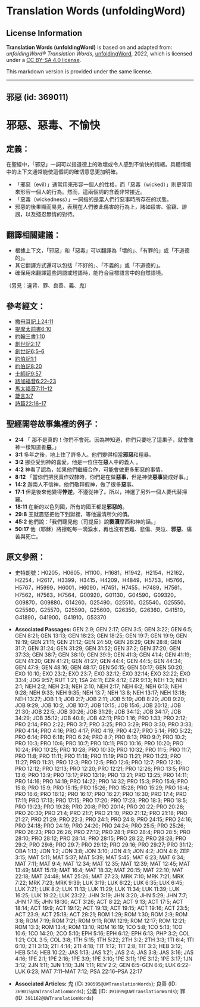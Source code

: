 # Translation Words (unfoldingWord)

## License Information

**Translation Words (unfoldingWord)** is based on and adapted from: _unfoldingWord® Translation Words_, [unfoldingWord](https://unfoldingword.org/utw), 2022, which is licensed under a [CC BY-SA 4.0 license](https://creativecommons.org/licenses/by-sa/4.0/legalcode.en).

This markdown version is provided under the same license.



--------------------------------

## 邪惡 (id: 369011)

邪惡、惡毒、不愉快
=========

定義：
---

在聖經中，「邪惡」一詞可以指道德上的敗壞或令人感到不愉快的情緒。具體情境中的上下文通常能使這個詞的確切意思更加明確。

* 「邪惡（evil）」通常用來形容一個人的性格，而「惡毒（wicked）」則更常用來形容一個人的行為。然而，這兩個詞的含義非常接近。
* 「惡毒（wickedness）」一詞指的是當人們行惡事時所存在的狀態。
* 邪惡的後果顯而易見，表現在人們彼此傷害的行為上，諸如殺害、偷竊、誹謗，以及殘忍無情的對待。

翻譯相關建議：
-------

* 根據上下文，「邪惡」和「惡毒」可以翻譯為「壞的」、「有罪的」或「不道德的」。
* 其它翻譯方式還可以包括「不好的」、「不義的」或「不道德的」。
* 確保用來翻譯這些詞語或短語時，能符合目標語言中的自然語境。

（另見：違背、罪、良善、義、鬼）

參考經文：
-----

* [撒母耳記上24:11](https://ref.ly/1Sam24:11)
* [提摩太前書6:10](https://ref.ly/1Tim6:10)
* [約翰三書1:10](https://ref.ly/3John1:10)
* [創世記2:17](https://ref.ly/Gen2:17)
* [創世記6:5–6](https://ref.ly/Gen6:5-Gen6:6)
* [約伯記1:1](https://ref.ly/Job1:1)
* [約伯記8:20](https://ref.ly/Job8:20)
* [士師記9:57](https://ref.ly/Judg9:57)
* [路加福音6:22–23](https://ref.ly/Luke6:22-Luke6:23)
* [馬太福音7:11–12](https://ref.ly/Matt7:11-Matt7:12)
* [箴言3:7](https://ref.ly/Prov3:7)
* [詩篇22:16–17](https://ref.ly/Ps22:16-Ps22:17)

聖經開卷故事集裡的例子：
------------

* **2:4** 「 那不是真的！你們不會死。因為神知道，你們只要吃了這果子，就會像神一樣知道善**惡**。」
* **3:1** 多年之後，地上住了許多人。他們變得相當**邪惡**和粗暴。
* **3:2** 挪亞受到神的喜愛，他是一位住在**惡**人中的義人 。
* **4:2** 神看了認為，如果他們繼續合作，可能會做更多邪惡的事情。
* **8:12** 「當你們把我賣作奴隸時，你們是在做**惡事**，但是神使**惡事**變成好事。」
* **14:2** 迦南人不信神，他們敬拜假神，做了很多**惡**事。
* **17:1** 但是後來他變得**悖逆**，不遵從神了。所以，神選了另外一個人要代替掃羅。
* **18:11** 在新的以色列國，所有的國王都是**邪惡的**。
* **29:8** 王就震怒把他下到獄裡，等他還清所欠的債。
* **45:2** 他們說：「我們聽見他〔司提反〕說**褻瀆**摩西和神的話。」
* **50:17** 他（耶穌）將擦乾每一滴淚水，再也沒有苦難、悲傷、哭泣、**邪惡**、痛苦與死亡。

原文參照：
-----

* 史特朗號：H0205，H0605，H1100，H1681，H1942，H2154，H2162，H2254，H2617，H3399，H3415，H4209，H4849，H5753，H5766，H5767，H5999，H6001，H6090，H7451，H7455，H7489，H7561，H7562，H7563，H7564，G00920，G01130，G04590，G09320，G09870，G09880，G14260，G25490，G25510，G25540，G25550，G25560，G25570，G25590，G25600，G26350，G26360，G41510，G41890，G41900，G41910，G53370

* **Associated Passages:** GEN 2:9; GEN 2:17; GEN 3:5; GEN 3:22; GEN 6:5; GEN 8:21; GEN 13:13; GEN 18:23; GEN 18:25; GEN 19:7; GEN 19:9; GEN 19:19; GEN 21:11; GEN 21:12; GEN 24:50; GEN 26:29; GEN 28:8; GEN 31:7; GEN 31:24; GEN 31:29; GEN 31:52; GEN 37:2; GEN 37:20; GEN 37:33; GEN 38:7; GEN 38:10; GEN 39:9; GEN 41:3; GEN 41:4; GEN 41:19; GEN 41:20; GEN 41:21; GEN 41:27; GEN 44:4; GEN 44:5; GEN 44:34; GEN 47:9; GEN 48:16; GEN 48:17; GEN 50:15; GEN 50:17; GEN 50:20; EXO 10:10; EXO 23:2; EXO 23:7; EXO 32:12; EXO 32:14; EXO 32:22; EXO 33:4; JDG 9:57; RUT 1:21; 1SA 24:11; EZR 4:12; EZR 9:13; NEH 1:3; NEH 2:1; NEH 2:2; NEH 2:3; NEH 2:10; NEH 2:17; NEH 6:2; NEH 6:13; NEH 9:28; NEH 9:33; NEH 9:35; NEH 13:7; NEH 13:8; NEH 13:17; NEH 13:18; NEH 13:27; JOB 1:1; JOB 2:7; JOB 2:11; JOB 5:19; JOB 8:20; JOB 9:20; JOB 9:29; JOB 10:2; JOB 10:7; JOB 10:15; JOB 15:6; JOB 20:12; JOB 21:30; JOB 22:5; JOB 30:26; JOB 31:29; JOB 34:12; JOB 34:17; JOB 34:29; JOB 35:12; JOB 40:8; JOB 42:11; PRO 1:16; PRO 1:33; PRO 2:12; PRO 2:14; PRO 2:22; PRO 3:7; PRO 3:25; PRO 3:29; PRO 3:30; PRO 3:33; PRO 4:14; PRO 4:16; PRO 4:17; PRO 4:19; PRO 4:27; PRO 5:14; PRO 5:22; PRO 6:14; PRO 6:18; PRO 6:24; PRO 8:7; PRO 8:13; PRO 9:7; PRO 10:2; PRO 10:3; PRO 10:6; PRO 10:7; PRO 10:11; PRO 10:16; PRO 10:20; PRO 10:24; PRO 10:25; PRO 10:28; PRO 10:30; PRO 10:32; PRO 11:5; PRO 11:7; PRO 11:8; PRO 11:11; PRO 11:18; PRO 11:19; PRO 11:21; PRO 11:23; PRO 11:27; PRO 11:31; PRO 12:3; PRO 12:5; PRO 12:6; PRO 12:7; PRO 12:10; PRO 12:12; PRO 12:13; PRO 12:20; PRO 12:21; PRO 12:26; PRO 13:5; PRO 13:6; PRO 13:9; PRO 13:17; PRO 13:19; PRO 13:21; PRO 13:25; PRO 14:11; PRO 14:16; PRO 14:19; PRO 14:22; PRO 14:32; PRO 15:3; PRO 15:6; PRO 15:8; PRO 15:9; PRO 15:15; PRO 15:26; PRO 15:28; PRO 15:29; PRO 16:4; PRO 16:6; PRO 16:12; PRO 16:17; PRO 16:27; PRO 16:30; PRO 17:4; PRO 17:11; PRO 17:13; PRO 17:15; PRO 17:20; PRO 17:23; PRO 18:3; PRO 18:5; PRO 19:23; PRO 19:28; PRO 20:8; PRO 20:14; PRO 20:22; PRO 20:26; PRO 20:30; PRO 21:4; PRO 21:7; PRO 21:10; PRO 21:12; PRO 21:18; PRO 21:27; PRO 21:29; PRO 22:3; PRO 24:1; PRO 24:8; PRO 24:15; PRO 24:16; PRO 24:18; PRO 24:19; PRO 24:20; PRO 24:24; PRO 25:5; PRO 25:26; PRO 26:23; PRO 26:26; PRO 27:12; PRO 28:1; PRO 28:4; PRO 28:5; PRO 28:10; PRO 28:12; PRO 28:14; PRO 28:15; PRO 28:22; PRO 28:28; PRO 29:2; PRO 29:6; PRO 29:7; PRO 29:12; PRO 29:16; PRO 29:27; PRO 31:12; OBA 1:13; JON 1:2; JON 3:8; JON 3:10; JON 4:1; JON 4:2; JON 4:6; ZEP 3:15; MAT 5:11; MAT 5:37; MAT 5:39; MAT 5:45; MAT 6:23; MAT 6:34; MAT 7:11; MAT 9:4; MAT 12:34; MAT 12:35; MAT 12:39; MAT 12:45; MAT 13:49; MAT 15:19; MAT 16:4; MAT 18:32; MAT 20:15; MAT 22:10; MAT 22:18; MAT 24:48; MAT 25:26; MAT 27:23; MRK 7:10; MRK 7:21; MRK 7:22; MRK 7:23; MRK 9:39; LUK 3:19; LUK 6:22; LUK 6:35; LUK 6:45; LUK 7:21; LUK 8:2; LUK 11:13; LUK 11:29; LUK 11:34; LUK 11:39; LUK 16:25; LUK 19:22; LUK 23:22; JHN 3:19; JHN 3:20; JHN 5:29; JHN 7:7; JHN 17:15; JHN 18:30; ACT 3:26; ACT 8:22; ACT 9:13; ACT 17:5; ACT 18:14; ACT 19:9; ACT 19:12; ACT 19:13; ACT 19:15; ACT 19:16; ACT 23:5; ACT 23:9; ACT 25:18; ACT 28:21; ROM 1:29; ROM 1:30; ROM 2:9; ROM 3:8; ROM 7:19; ROM 7:21; ROM 9:11; ROM 12:9; ROM 12:17; ROM 12:21; ROM 13:3; ROM 13:4; ROM 13:10; ROM 16:19; 1CO 5:8; 1CO 5:13; 1CO 10:6; 1CO 14:20; 2CO 5:10; EPH 5:16; EPH 6:12; EPH 6:13; PHP 3:2; COL 1:21; COL 3:5; COL 3:8; 1TH 5:15; 1TH 5:22; 2TH 3:2; 2TH 3:3; 1TI 6:4; 1TI 6:10; 2TI 3:13; 2TI 4:14; 2TI 4:18; TIT 1:12; TIT 2:8; TIT 3:3; HEB 3:12; HEB 5:14; HEB 10:22; JAS 1:13; JAS 1:21; JAS 2:4; JAS 3:8; JAS 3:16; JAS 4:16; 1PE 2:1; 1PE 2:16; 1PE 3:9; 1PE 3:10; 1PE 3:11; 1PE 3:12; 1PE 3:17; 1JN 3:12; 2JN 1:11; 3JN 1:10; 3JN 1:11; REV 2:2; GEN 6:5–GEN 6:6; LUK 6:22–LUK 6:23; MAT 7:11–MAT 7:12; PSA 22:16–PSA 22:17
* **Associated Articles:** 鬼 (ID: `390595@UWTranslationWords`); 良善 (ID: `369015@UWTranslationWords`); 公義 (ID: `391099@UWTranslationWords`); 罪 (ID: `391162@UWTranslationWords`)

